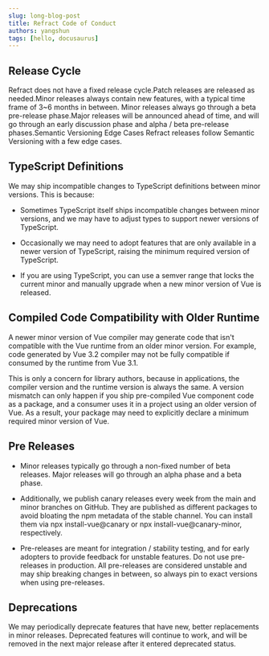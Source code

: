 ```yaml
---
slug: long-blog-post
title: Refract Code of Conduct
authors: yangshun
tags: [hello, docusaurus]
---
```


## Release Cycle​

Refract does not have a fixed release cycle.Patch releases are released as needed.Minor releases always contain new features, with a typical time frame of 3~6 months in between. Minor releases always go through a beta pre-release phase.Major releases will be announced ahead of time, and will go through an early discussion phase and alpha / beta pre-release phases.Semantic Versioning Edge Cases​ Refract releases follow Semantic Versioning with a few edge cases.

<!-- truncate -->

## TypeScript Definitions​

We may ship incompatible changes to TypeScript definitions between minor versions. This is because:

- Sometimes TypeScript itself ships incompatible changes between minor versions, and we may have to adjust types to support newer versions of TypeScript.

- Occasionally we may need to adopt features that are only available in a newer version of TypeScript, raising the minimum required version of TypeScript.

- If you are using TypeScript, you can use a semver range that locks the current minor and manually upgrade when a new minor version of Vue is released.

## Compiled Code Compatibility with Older Runtime​

A newer minor version of Vue compiler may generate code that isn't compatible with the Vue runtime from an older minor version. For example, code generated by Vue 3.2 compiler may not be fully compatible if consumed by the runtime from Vue 3.1.

This is only a concern for library authors, because in applications, the compiler version and the runtime version is always the same. A version mismatch can only happen if you ship pre-compiled Vue component code as a package, and a consumer uses it in a project using an older version of Vue. As a result, your package may need to explicitly declare a minimum required minor version of Vue.

## Pre Releases​

- Minor releases typically go through a non-fixed number of beta releases. Major releases will go through an alpha phase and a beta phase.

- Additionally, we publish canary releases every week from the main and minor branches on GitHub. They are published as different packages to avoid bloating the npm metadata of the stable channel. You can install them via npx install-vue@canary or npx install-vue@canary-minor, respectively.

- Pre-releases are meant for integration / stability testing, and for early adopters to provide feedback for unstable features. Do not use pre-releases in production. All pre-releases are considered unstable and may ship breaking changes in between, so always pin to exact versions when using pre-releases.

## Deprecations​

We may periodically deprecate features that have new, better replacements in minor releases. Deprecated features will continue to work, and will be removed in the next major release after it entered deprecated status.
